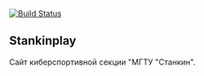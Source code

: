 [![Build Status](https://api.travis-ci.org/Exitialis/stankinplay.svg)](https://api.travis-ci.org/Exitialis/stankinplay)

## Stankinplay

Сайт киберспортивной секции "МГТУ "Станкин".
